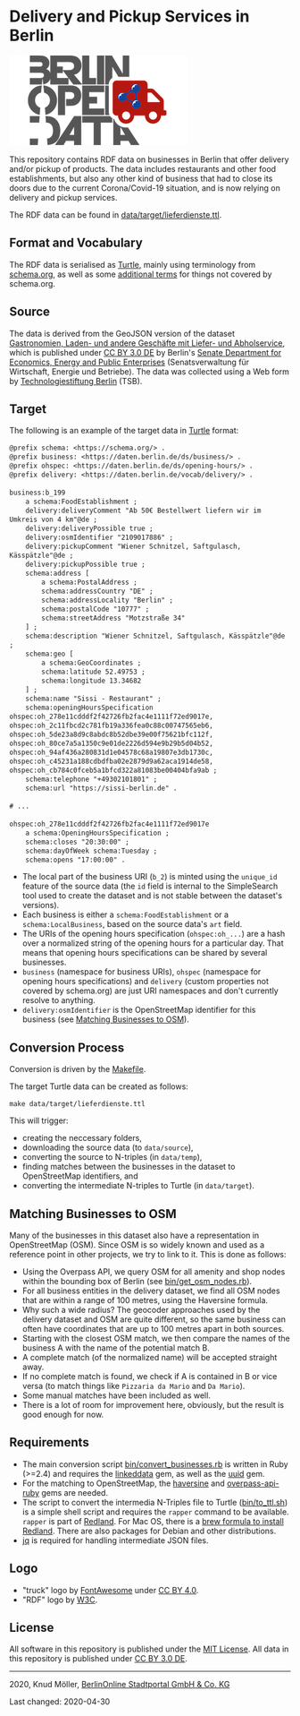 # Delivery and Pickup Services in Berlin

![Logo of "Delivery and Pickup Services in Berlin" dataset](logo/lieferdienste-logo_small.png)

This repository contains RDF data on businesses in Berlin that offer delivery and/or pickup of products.
The data includes restaurants and other food establishments, but also any other kind of business that had to close its doors due to the current Corona/Covid-19 situation, and is now relying on delivery and pickup services.

The RDF data can be found in [data/target/lieferdienste.ttl](data/target/lieferdienste.ttl).

## Format and Vocabulary

The RDF data is serialised as [Turtle](https://www.w3.org/TR/turtle/), mainly using terminology from [schema.org](https://schema.org), as well as some [additional terms](vocab/delivery.ttl) for things not covered by schema.org.

## Source

The data is derived from the GeoJSON version of the dataset [Gastronomien, Laden- und andere Geschäfte mit Liefer- und Abholservice](https://daten.berlin.de/datensaetze/gastronomien-laden-und-andere-geschäfte-mit-liefer-und-abholservice), which is published under [CC BY 3.0 DE](http://creativecommons.org/licenses/by/3.0/de/) by Berlin's [Senate Department for Economics, Energy and Public Enterprises](https://www.berlin.de/sen/wirtschaft/) (Senatsverwaltung für Wirtschaft, Energie und Betriebe).
The data was collected using a Web form by [Technologiestiftung Berlin](https://www.technologiestiftung-berlin.de) (TSB).

## Target

The following is an example of the target data in [Turtle](https://www.w3.org/TR/turtle/) format:

```turtle
@prefix schema: <https://schema.org/> .
@prefix business: <https://daten.berlin.de/ds/business/> .
@prefix ohspec: <https://daten.berlin.de/ds/opening-hours/> .
@prefix delivery: <https://daten.berlin.de/vocab/delivery/> .

business:b_199
    a schema:FoodEstablishment ;
    delivery:deliveryComment "Ab 50€ Bestellwert liefern wir im Umkreis von 4 km"@de ;
    delivery:deliveryPossible true ;
    delivery:osmIdentifier "2109017886" ;
    delivery:pickupComment "Wiener Schnitzel, Saftgulasch, Kässpätzle"@de ;
    delivery:pickupPossible true ;
    schema:address [
        a schema:PostalAddress ;
        schema:addressCountry "DE" ;
        schema:addressLocality "Berlin" ;
        schema:postalCode "10777" ;
        schema:streetAddress "Motzstraße 34"
    ] ;
    schema:description "Wiener Schnitzel, Saftgulasch, Kässpätzle"@de ;
    schema:geo [
        a schema:GeoCoordinates ;
        schema:latitude 52.49753 ;
        schema:longitude 13.34682
    ] ;
    schema:name "Sissi - Restaurant" ;
    schema:openingHoursSpecification ohspec:oh_278e11cdddf2f42726fb2fac4e1111f72ed9017e, ohspec:oh_2c11fbcd2c781fb19a336fea0c88c00747565eb6, ohspec:oh_5de23a8d9c8abdc8b52dbe39e00f75621bfc112f, ohspec:oh_80ce7a5a1350c9e01de2226d594e9b29b5d04b52, ohspec:oh_94af436a280831d1e04578c68a19807e3db1730c, ohspec:oh_c45231a188cdbdfba02e2879d9a62aca1914de58, ohspec:oh_cb784c0fceb5a1bfcd322a81083be00404bfa9ab ;
    schema:telephone "+49302101801" ;
    schema:url "https://sissi-berlin.de" .

# ...

ohspec:oh_278e11cdddf2f42726fb2fac4e1111f72ed9017e
    a schema:OpeningHoursSpecification ;
    schema:closes "20:30:00" ;
    schema:dayOfWeek schema:Tuesday ;
    schema:opens "17:00:00" .
```

* The local part of the business URI (`b_2`) is minted using the `unique_id` feature of the source data (the `id` field is internal to the SimpleSearch tool used to create the dataset and is not stable between the dataset's versions).
* Each business is either a `schema:FoodEstablishment` or a `schema:LocalBusiness`, based on the source data's `art` field.
* The URIs of the opening hours specification (`ohspec:oh_...`) are a hash over a normalized string of the opening hours for a particular day.
That means that opening hours specifications can be shared by several businesses.
* `business` (namespace for business URIs), `ohspec` (namespace for opening hours specifications) and `delivery` (custom properties not covered by schema.org) are just URI namespaces and don't currently resolve to anything.
* `delivery:osmIdentifier` is the OpenStreetMap identifier for this business (see [Matching Businesses to OSM](#matching-businesses-to-osm)).


## Conversion Process

Conversion is driven by the [Makefile](Makefile).

The target Turtle data can be created as follows:

```
make data/target/lieferdienste.ttl
```

This will trigger:

- creating the neccessary folders,
- downloading the source data (to `data/source`),
- converting the source to N-triples (in `data/temp`),
- finding matches between the businesses in the dataset to OpenStreetMap identifiers, and
- converting the intermediate N-triples to Turtle (in `data/target`).

## Matching Businesses to OSM

Many of the businesses in this dataset also have a representation in OpenStreetMap (OSM).
Since OSM is so widely known and used as a reference point in other projects, we try to link to it.
This is done as follows:

- Using the Overpass API, we query OSM for all amenity and shop nodes within the bounding box of Berlin (see [bin/get_osm_nodes.rb](bin/get_osm_nodes.rb)).
- For all business entities in the delivery dataset, we find all OSM nodes that are within a range of 100 metres, using the Haversine formula.
- Why such a wide radius? The geocoder approaches used by the delivery dataset and OSM are quite different, so the same business can often have coordinates that are up to 100 metres apart in both sources.
- Starting with the closest OSM match, we then compare the names of the business A with the name of the potential match B.
- A complete match (of the normalized name) will be accepted straight away.
- If no complete match is found, we check if A is contained in B or vice versa (to match things like `Pizzaria da Mario` and `Da Mario`).
- Some manual matches have been included as well.
- There is a lot of room for improvement here, obviously, but the result is good enough for now.  

## Requirements

- The main conversion script [bin/convert_businesses.rb](bin/convert_businesses.rb) is written in Ruby (>=2.4) and requires the [linkeddata](https://rubygems.org/gems/linkeddata) gem, as well as the [uuid](https://rubygems.org/gems/uuid) gem.
- For the matching to OpenStreetMap, the [haversine](https://rubygems.org/gems/haversine) and [overpass-api-ruby](https://rubygems.org/gems/overpass-api-ruby) gems are needed.
- The script to convert the intermedia N-Triples file to Turtle ([bin/to_ttl.sh](bin/to_ttl.sh)) is a simple shell script and requires the `rapper` command to be available. `rapper` is part of [Redland](http://librdf.org). For Mac OS, there is a [brew formula to install Redland](https://formulae.brew.sh/formula/redland). There are also packages for Debian and other distributions.
- [jq](https://stedolan.github.io/jq/) is required for handling intermediate JSON files.

## Logo

- "truck" logo by [FontAwesome](https://fontawesome.com) under [CC BY 4.0](https://creativecommons.org/licenses/by/4.0/).
- "RDF" logo by  [W3C](https://www.w3.org/RDF/icons/).

## License

All software in this repository is published under the [MIT License](LICENSE). All data in this repository is published under [CC BY 3.0 DE](https://creativecommons.org/licenses/by/3.0/de/).


---

2020, Knud Möller, [BerlinOnline Stadtportal GmbH & Co. KG](https://www.berlinonline.net)

Last changed: 2020-04-30
